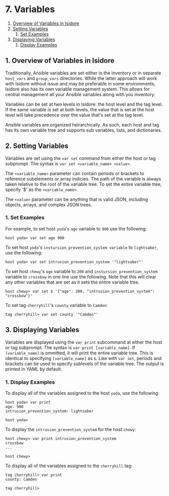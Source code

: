 # 7. Variables

1. [Overview of Variables in Isidore](#1-overview-of-variables-in-isidore)
2. [Setting Variables](#2-setting-variables)
   1. [Set Examples](#1-set-examples)
3. [Displaying Variables](#3-displaying-variables)
   1. [Display Examples](#1-display-examples)

## 1. Overview of Variables in Isidore

Traditionally, Ansible variables are set either in the inventory or in separate
`host_vars` and `group_vars` directories. While the latter approach will work
with Isidore without issue and may be preferable in some environments, Isidore
also has its own variable management system. This allows for central management
all your Ansible variables along with you inventory.

Variables can be set at two levels in Isidore: the host level and the tag
level. If the same variable is set at both levels, the value that is set at the
host level will take precedence over the value that's set at the tag level.

Ansible variables are organized heirarchically. As such, each host and tag has
its own variable tree and supports sub variables, lists, and dictionaries.

## 2. Setting Variables

Variables are set using the `var set` command from either the host or tag
subprompt. The syntax is `var set <variable_name> <value>`.

The `<variable_name>` parameter can contain periods or brackets to reference
subelements or array indicies. The path of the variable is always taken
relative to the root of the variable tree. To set the entire variable tree,
specify '$' as the `<variable_name>`.

The `<value>` parameter can be anything that is valid JSON, including objects,
arrays, and complex JSON trees.

### 1. Set Examples

For example, to set host `yoda`'s `age` variable to `900` use the following:

    host yoda> var set age 900

To set host `yoda`'s `instursion_prevention_system variable` to `lightsaber`,
use the following:

    host yoda> var set intrusion_prevention_system '"lightsaber"'

To set host `chewy`'s `age` variable to `200` and `instursion_prevention_system`
variable to `crossbow` in one line use the following. Note that this will clear
any other variables that are set as it sets the entire variable tree.

    host chewy> var set $ '{"age": 200, "intrusion_prevention_system": "crossbow"}'

To set tag `cherryhill`'s `county` variable to `Camden`:

    tag cherryhill> var set county '"Camden"'

## 3. Displaying Variables

Variables are displayed using the `var print` subcommand at either the host or
tag subprompt. The syntax is `var print [variable_name]`. If `[variable_name]`
is ommitted, it will print the entire variable tree. This is identical to
specifying `[variable_name]` as `$`. Like with `var set`, periods and brackets
can be used to specify sublevels of the variable tree. The output is printed in
YAML by default.

### 1. Display Examples

To display all of the variables assigned to the host `yoda`, use the following:

    host yoda> var print
    age: 900
    intrusion_prevention_system: lightsaber
    
    host yoda>

To display the `intrusion_prevention_system` for the host `chewy`:

    host chewy> var print intrusion_prevention_system
    crossbow
    ...
    
    host chewy>

To display all of the variables assigned to the `cherryhill` tag:

    tag cherryhill> var print
    county: Camden
    
    tag cherryhill>

